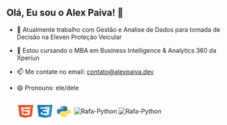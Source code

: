 ## Olá, Eu sou o Alex Paiva! 👋

- 🔭 Atualmente trabalho com Gestão e Analise de Dados para tomada de Decisão na Eleven Proteção Veicular
- 🌱 Estou cursando o MBA em Business Intelligence & Analytics 360 da Xperiun
- 📫 Me contate no email: contato@alexpaiva.dev
- 😄 Pronouns: ele/dele

  <div style="display: inline_block"><br>
  <img align="center" alt="Rafa-HTML" height="30" width="40" src="https://raw.githubusercontent.com/devicons/devicon/master/icons/html5/html5-original.svg">
  <img align="center" alt="Rafa-CSS" height="30" width="40" src="https://raw.githubusercontent.com/devicons/devicon/master/icons/css3/css3-original.svg">
  <img align="center" alt="Rafa-Python" height="30" width="40" src="https://raw.githubusercontent.com/devicons/devicon/master/icons/python/python-original.svg">
  <img align="center" alt="Rafa-Python" height="30" width="40"src="https://cdn.jsdelivr.net/gh/devicons/devicon@latest/icons/figma/figma-original.svg" />
  <img align="center" alt="Rafa-Python" height="30" width="40"src="https://cdn.jsdelivr.net/gh/devicons/devicon@latest/icons/git/git-original-wordmark.svg" /> 
  </div>
